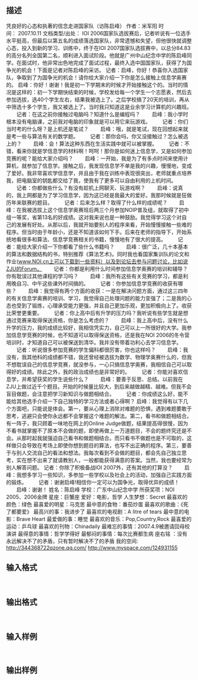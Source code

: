 ## 描述

凭良好的心态和执著的信念走进国家队（访陈启峰） 作者：米军阳 时间： 2007.10.11 文档类型/出处： IOI 2006国家队选拔赛后，记者听说有一位选手水平挺高，但最后以第五名的成绩落选国家队，非常遗憾和失望，但他很快就调整心态，投入到新的学习、训练中，终于在IOI 2007国家队选拔赛中，以总分84.83的高分名列全国第二名，顺利进入面试阶段。他就是广州中山纪念中学的陈启峰同学。在面试时，他非常出色地完成了面试过程，最终入选中国国家队，获得了为国争光的机会！下面是记者对陈启峰的采访。 记者：启峰，你好！恭喜你入选国家队，争取到了为国争光的机会！请你给大家介绍一下你是怎么接触上信息学奥赛的。 启峰：你好！谢谢！我是初一下学期末的时候才开始接触这个的。当时的情况是这样的：初一下学期快结束的时候，学校发给每一个学生一个志愿表，然后去参加选拔，选40个学生左右，结果我被选上了。之后学校搞了20天的培训，再从中筛选十多个学生，我又被选上了。当时我只知道这是业余学习计算机的兴趣班。 　　记者：在这之前你接触过电脑吗？知道什么是编程吗？ 　　启峰：我小学时根本没有电脑课，之前我对电脑的印象就是可以用它来玩游戏。 　　记者：你们当时考的什么呀？是上机还是笔试？ 　　启峰：哦，就是笔试，现在回想起来就是考一些与算法有关的数学题。 　　记者：那你会吗，你又没接触过？怎么被选上的？ 　　启峰：会！算法这种东西在生活实践中就可以被掌握。 　　记者：不错，看来你就是学信息学的材料啊！呵呵！那你是如何迷上信息学，又是如何参加竞赛的呢？能给大家介绍吗？ 　　启峰：一开始，我是为了有多点时间来使用计算机，就参加了信息学。接触之后，我发现信息学不单是我的兴趣，慢慢地，变成了爱好。我非常喜欢学信息学，并且由于我在训练中表现很突出，老师就重点培养我，把电脑室的钥匙都交给了我，使我有了更多可以自由利用的上机时间。 　　记者：你都做些什么？有没有趁机上网聊天、玩游戏啊？ 　　启峰：说真的，我上网都是为了学习信息学，因为这已经是我最大的爱好。我那时候就是狂做历年来联赛的题目。 　　记者：后来怎么样？取得了什么样的成绩呢？ 　　启峰：在我被选拔上这个信息学奥赛班后两三个月参加NOIP普及组，就取得了初中组一等奖，省第13名的好成绩。这对我来说也是一种鼓励。我觉得学习这个对自己的发展有好处。从那以后，我就开始要别人的程序来看，开始慢慢接触一些难的程序。但当时由于年龄小，还是不知道该如何下手。后来在老师的指导下，开始系统地看很多和算法、信息学竞赛相关的书籍，慢慢地有了很大的提高。 　　记者：能给大家介绍一下你都看了些什么书籍吗？ 　　启峰：很广泛，几十本基本的算法和数据结构的书，特别推荐《算法艺术》。同时我也看国家集训队的论文和作业(www.NOI.cn上可以下载到一些资料）以及到论坛去参与问题讨论，比如说ZJU的Forum。 　　记者：你都是利用什么时间参加信息学奥赛的培训和辅导？你有耽误过其他课程的学习吗？ 　　启峰：我所有这些有关竞赛的学习，都是利用晚自习、中午这些课外时间搞的。 　　记者：你参加信息学竞赛的收获有哪些？ 　　启峰：我觉得有两个方面的收获：一是在解决问题方面，通过这三四年的有关信息学奥赛的培训、学习，我觉得自己处理问题的能力变强了；二是我的心态也受到了锻炼，心理承受能力更强，并且自己更加乐观，更加积极向上了。收获比荣誉更重要。 　　记者：你上高中后有升学的压力吗？我听说有些学生就是想通过竞赛来取得保送资格，你是怎么考虑的？ 　　启峰：我上高中后，没有什么升学的压力，我的成绩比较好，我相信凭实力，自己可以上一所很好的大学。我参加信息学竞赛的时候，也不知道可以取得保送资格，还是我在NOI 2006的冬令营培训时，才知道自己可以被保送到清华。我并没有带着功利心去学习信息学。 　　记者：听说很多参加竞赛的学生偏科都很厉害，你也这样吗？ 　　启峰：我没有，我其他科的成绩都不错，我还曾经被选拔为数学、物理学奥赛什么的，但我不想耽误自己的信息学竞赛，就没参与，一心只搞信息学奥赛，我相信自己可以取得好的成绩。除此之外，我的政治成绩也是非常好的。 　　记者：你能对喜欢信息学，并希望获奖的学生说些什么？ 　　启峰：要善于反思、总结。以前我在ZJU上做过近千个题目。开始的时候量比较大，到后来越做越精、越难。但我不会盲目做题，会注意把学习新知识与做题相结合。 　　记者：你成绩这么好，能不能给其他选手介绍一下自己独特的学习方法或者心得啊？ 启峰：我觉得有以下几个方面吧，只能说是体会。第一，要从心理上消除对难题的恐惧，遇到难题要敢于思考，逃避只会使你永远都不会掌握这个难题的解法。第二，看书和做题相结合。有一阵子，我只顾着一味地在网上的Online Judge做题，结果提高得很慢，因为不看书就掌握不了原本不会做的题，即使再做上一万道题目，不会的题终究还是不会。从那时起我就强迫自己看书和做题相结合。而只看书不做题也是不可取的，这样做只会导致在考场上即使你想到题目的算法，也写不出正确的程序。第三，要善于与别人交流自己的看法和想法。我每次看到不会做的题目，都会先自己独立思考，实在想不出来了就请教别人，一般都能获得满意的答案。当然，我也要经常为别人解答问题。 记者：你除了积极备战IOI 2007外，还有其他的打算没？ 　　启峰：我想多学习一些知识，多参加一些学校以及社会上的活动，加强自己实践方面的锻炼。 　　记者：谢谢启峰!相信你一定可以为国争光，取得优异的成绩！ 　　启峰：谢谢！ 姓名：陈启峰 学校：广东中山纪念中学 所获奖项：NOI 2005、2006金牌 星座：巨蟹座 爱好：电影，哲学 人生梦想：Secret 最喜欢的颜色：绿色 最喜爱的明星：马克思 最中意的食物：番茄炒蛋 最喜欢的歌曲：《死了都要爱》 最高兴的事：我进步了 最喜欢的电视剧：A litre of tears 最中意的电影：Brave Heart 最爱做的事：睡觉 最喜欢的音乐：Pop,Country,Rock 最喜爱的运动：乒乓球 最喜欢的刊物：Chinadaily 最难忘的事情：2007.4.9被邀请回母校演讲 最得意的事情：哲学学得好 最郁闷的事情：每次比赛都生病 座右铭 ：没有永远解决不了的矛盾，只有暂时解决不了的矛盾 我的空间: http://344368722qzone.qq.com/ http://www.myspace.com/124931155 

## 输入格式

 

## 输出格式

 

## 输入样例

```plaintext
 
```

## 输出样例

```plaintext
 
```



 



 

